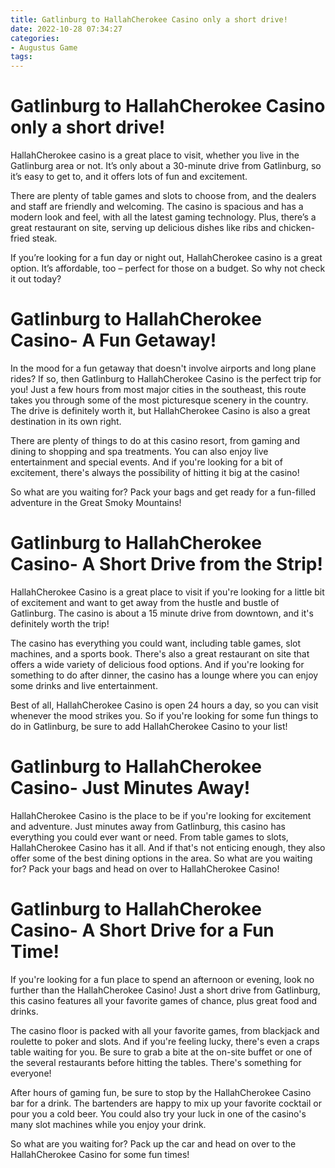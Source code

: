 ```yaml
---
title: Gatlinburg to HallahCherokee Casino only a short drive!
date: 2022-10-28 07:34:27
categories:
- Augustus Game
tags:
---
```



# Gatlinburg to HallahCherokee Casino only a short drive!

HallahCherokee casino is a great place to visit, whether you live in the Gatlinburg area or not. It’s only about a 30-minute drive from Gatlinburg, so it’s easy to get to, and it offers lots of fun and excitement.

There are plenty of table games and slots to choose from, and the dealers and staff are friendly and welcoming. The casino is spacious and has a modern look and feel, with all the latest gaming technology. Plus, there’s a great restaurant on site, serving up delicious dishes like ribs and chicken-fried steak.

If you’re looking for a fun day or night out, HallahCherokee casino is a great option. It’s affordable, too – perfect for those on a budget. So why not check it out today?

# Gatlinburg to HallahCherokee Casino- A Fun Getaway!

In the mood for a fun getaway that doesn't involve airports and long plane rides? If so, then Gatlinburg to HallahCherokee Casino is the perfect trip for you! Just a few hours from most major cities in the southeast, this route takes you through some of the most picturesque scenery in the country. The drive is definitely worth it, but HallahCherokee Casino is also a great destination in its own right.

There are plenty of things to do at this casino resort, from gaming and dining to shopping and spa treatments. You can also enjoy live entertainment and special events. And if you're looking for a bit of excitement, there's always the possibility of hitting it big at the casino!

So what are you waiting for? Pack your bags and get ready for a fun-filled adventure in the Great Smoky Mountains!

# Gatlinburg to HallahCherokee Casino- A Short Drive from the Strip!

HallahCherokee Casino is a great place to visit if you're looking for a little bit of excitement and want to get away from the hustle and bustle of Gatlinburg. The casino is about a 15 minute drive from downtown, and it's definitely worth the trip!

The casino has everything you could want, including table games, slot machines, and a sports book. There's also a great restaurant on site that offers a wide variety of delicious food options. And if you're looking for something to do after dinner, the casino has a lounge where you can enjoy some drinks and live entertainment.

Best of all, HallahCherokee Casino is open 24 hours a day, so you can visit whenever the mood strikes you. So if you're looking for some fun things to do in Gatlinburg, be sure to add HallahCherokee Casino to your list!

# Gatlinburg to HallahCherokee Casino- Just Minutes Away!

HallahCherokee Casino is the place to be if you're looking for excitement and adventure. Just minutes away from Gatlinburg, this casino has everything you could ever want or need. From table games to slots, HallahCherokee Casino has it all. And if that's not enticing enough, they also offer some of the best dining options in the area. So what are you waiting for? Pack your bags and head on over to HallahCherokee Casino!

# Gatlinburg to HallahCherokee Casino- A Short Drive for a Fun Time!

If you're looking for a fun place to spend an afternoon or evening, look no further than the HallahCherokee Casino! Just a short drive from Gatlinburg, this casino features all your favorite games of chance, plus great food and drinks.

The casino floor is packed with all your favorite games, from blackjack and roulette to poker and slots. And if you're feeling lucky, there's even a craps table waiting for you. Be sure to grab a bite at the on-site buffet or one of the several restaurants before hitting the tables. There's something for everyone!

After hours of gaming fun, be sure to stop by the HallahCherokee Casino bar for a drink. The bartenders are happy to mix up your favorite cocktail or pour you a cold beer. You could also try your luck in one of the casino's many slot machines while you enjoy your drink.

So what are you waiting for? Pack up the car and head on over to the HallahCherokee Casino for some fun times!